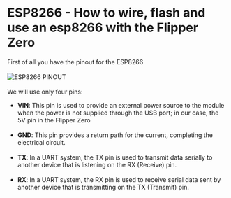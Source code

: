 # ESP8266 - How to wire, flash and use an esp8266 with the Flipper Zero
First of all you have the pinout for the ESP8266 <br><br>
![ESP8266 PINOUT](https://github.com/Dankof04/esp8266/blob/main/ESP8266-Pinout-NodeMCU.png) <br><br>
We will use only four pins:<br>
*  **VIN**: This pin is used to provide an external power source to the module when the power is not supplied through the USB port; in our case, the 5V pin in the Flipper Zero <br><br>
*  **GND**: This pin provides a return path for the current, completing the electrical circuit.<br><br>
*  **TX**: In a UART system, the TX pin is used to transmit data serially to another device that is listening on the RX (Receive) pin.<br><br>
*  **RX**: In a UART system, the RX pin is used to receive serial data sent by another device that is transmitting on the TX (Transmit) pin.<br><br>
